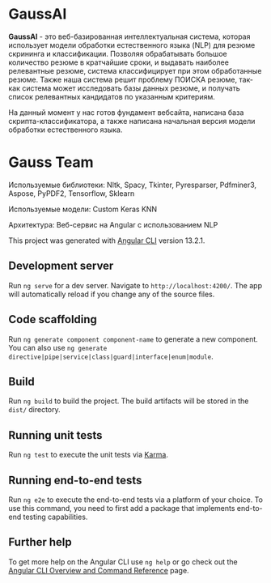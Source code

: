 # GaussAI

**GaussAI** - это веб-базированная интеллектуальная система, которая использует модели обработки естественного языка (NLP)
для резюме скрининга и классификации. Позволяя обрабатывать большое количество резюме в кратчайшие сроки, и выдавать наиболее
релевантные резюме, система классифицирует при этом обработанные резюме. Также наша система решит проблему ПОИСКА резюме,
так-как система может исследовать базы данных резюме, и получать список релевантных кандидатов по указанным критериям.

На данный момент у нас готов фундамент вебсайта, написана база скрипта-классификатора, а также написана начальная версия модели обработки естественного языка.

# Gauss Team

Используемые библиотеки:
Nltk, Spacy, Tkinter, Pyresparser, Pdfminer3, Aspose, PyPDF2, Tensorflow, Sklearn

Используемые модели:
Custom Keras KNN

Архитектура:
Веб-сервис на Angular с использованием NLP

This project was generated with [Angular CLI](https://github.com/angular/angular-cli) version 13.2.1.


## Development server

Run `ng serve` for a dev server. Navigate to `http://localhost:4200/`. The app will automatically reload if you change any of the source files.

## Code scaffolding

Run `ng generate component component-name` to generate a new component. You can also use `ng generate directive|pipe|service|class|guard|interface|enum|module`.

## Build

Run `ng build` to build the project. The build artifacts will be stored in the `dist/` directory.

## Running unit tests

Run `ng test` to execute the unit tests via [Karma](https://karma-runner.github.io).

## Running end-to-end tests

Run `ng e2e` to execute the end-to-end tests via a platform of your choice. To use this command, you need to first add a package that implements end-to-end testing capabilities.

## Further help

To get more help on the Angular CLI use `ng help` or go check out the [Angular CLI Overview and Command Reference](https://angular.io/cli) page.
